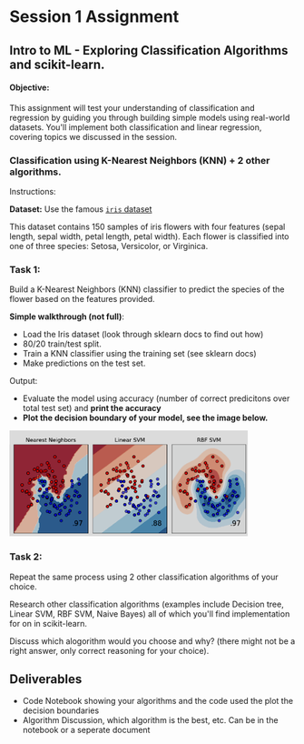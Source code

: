 # Session 1 Assignment

## Intro to ML - Exploring Classification Algorithms and scikit-learn.

#### Objective:

This assignment will test your understanding of classification and regression by guiding you through building simple models using real-world datasets. You'll implement both classification and linear regression, covering topics we discussed in the session.

### Classification using K-Nearest Neighbors (KNN) + 2 other algorithms.

Instructions:

**Dataset:** Use the famous [`iris` dataset](https://scikit-learn.org/stable/auto_examples/datasets/plot_iris_dataset.html)

This dataset contains 150 samples of iris flowers with four features (sepal length, sepal width, petal length, petal width). Each flower is classified into one of three species: Setosa, Versicolor, or Virginica.

### Task 1:

Build a K-Nearest Neighbors (KNN) classifier to predict the species of the flower based on the features provided.

**Simple walkthrough (not full)**:

-   Load the Iris dataset (look through sklearn docs to find out how)
-   80/20 train/test split.
-   Train a KNN classifier using the training set (see sklearn docs)
-   Make predictions on the test set.

Output:

-   Evaluate the model using accuracy (number of correct predicitons over total test set) and **print the accuracy**
-   **Plot the decision boundary of your model, see the image below.**

![img](/01/img/Screenshot%202024-09-11%20202631.png)

### Task 2:

Repeat the same process using 2 other classification algorithms of your choice.

Research other classification algorithms (examples include Decision tree, Linear SVM, RBF SVM, Naive Bayes) all of which you'll find implementation for on in scikit-learn.

Discuss which alogorithm would you choose and why? (there might not be a right answer, only correct reasoning for your choice).

## Deliverables

-   Code Notebook showing your algorithms and the code used the plot the decision boundaries
-   Algorithm Discussion, which algorithm is the best, etc. Can be in the notebook or a seperate document
